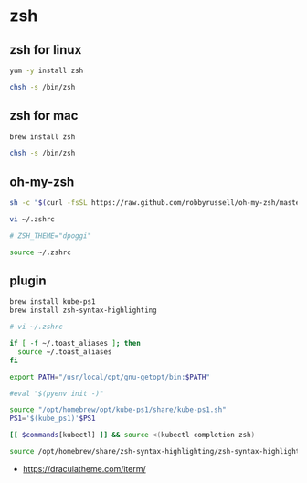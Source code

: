 # zsh

## zsh for linux

```bash
yum -y install zsh

chsh -s /bin/zsh
```

## zsh for mac

```bash
brew install zsh

chsh -s /bin/zsh
```

## oh-my-zsh

```bash
sh -c "$(curl -fsSL https://raw.github.com/robbyrussell/oh-my-zsh/master/tools/install.sh)"

vi ~/.zshrc

# ZSH_THEME="dpoggi"

source ~/.zshrc
```

## plugin

```bash
brew install kube-ps1
brew install zsh-syntax-highlighting
```

```bash
# vi ~/.zshrc

if [ -f ~/.toast_aliases ]; then
  source ~/.toast_aliases
fi

export PATH="/usr/local/opt/gnu-getopt/bin:$PATH"

#eval "$(pyenv init -)"

source "/opt/homebrew/opt/kube-ps1/share/kube-ps1.sh"
PS1='$(kube_ps1)'$PS1

[[ $commands[kubectl] ]] && source <(kubectl completion zsh)

source /opt/homebrew/share/zsh-syntax-highlighting/zsh-syntax-highlighting.zsh
```

* <https://draculatheme.com/iterm/>
